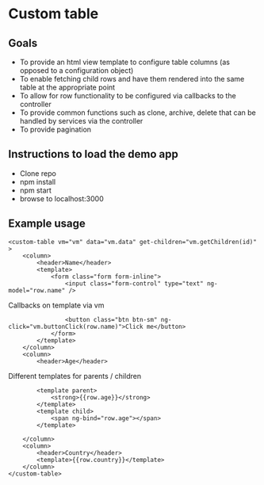 # Custom table #

## Goals ##

* To provide an html view template to configure table columns (as opposed to a configuration object)
* To enable fetching child rows and have them rendered into the same table at the appropriate point
* To allow for row functionality to be configured via callbacks to the controller
* To provide common functions such as clone, archive, delete that can be handled by services via the controller
* To provide pagination


## Instructions to load the demo app ##

* Clone repo
* npm install
* npm start
* browse to localhost:3000

## Example usage ##

```
<custom-table vm="vm" data="vm.data" get-children="vm.getChildren(id)" >
    <column>
        <header>Name</header>
        <template>
            <form class="form form-inline">
                <input class="form-control" type="text" ng-model="row.name" />
```
Callbacks on template via vm
```
                <button class="btn btn-sm" ng-click="vm.buttonClick(row.name)">Click me</button>
            </form>
        </template>
    </column>
    <column>
        <header>Age</header>
```
Different templates for parents / children
```
        <template parent>
            <strong>{{row.age}}</strong>
        </template>
        <template child>
            <span ng-bind="row.age"></span>
        </template>
```
```
    </column>
    <column>
        <header>Country</header>
        <template>{{row.country}}</template>
    </column>
</custom-table>

```